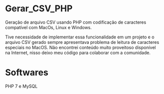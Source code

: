 # Gerar_CSV_PHP
Geração de arquivo CSV usando PHP com codificação de caracteres compatível com MacOs, Linux e Windows.

Tive necessidade de implementar essa funcionalidade em um projeto e o arquivo CSV gerado sempre apresentava problema de leitura de caracteres especiais no MacOS.
Não encontrei conteúdo muito proveitoso disponível na Internet, nisso deixo meu código para colaborar com a comunidade.

# Softwares
PHP 7 e MySQL
